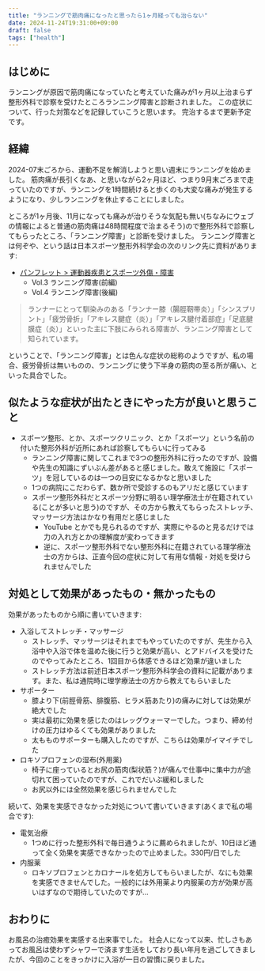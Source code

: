 ```yaml
---
title: "ランニングで筋肉痛になったと思ったら1ヶ月経っても治らない"
date: 2024-11-24T19:31:00+09:00
draft: false
tags: ["health"]
---
```


## はじめに

ランニングが原因で筋肉痛になっていたと考えていた痛みが1ヶ月以上治まらず整形外科で診察を受けたところランニング障害と診断されました。
この症状について、行った対策などを記録していこうと思います。
完治するまで更新予定です。

## 経緯

2024-07末ごろから、運動不足を解消しようと思い週末にランニングを始めました。
筋肉痛が長引くなあ、と思いながら2ヶ月ほど、つまり9月末ごろまで走っていたのですが、ランニングを1時間続けると歩くのも大変な痛みが発生するようになり、少しランニングを休止することにしました。

ところが1ヶ月後、11月になっても痛みが治りそうな気配も無い(ちなみにウェブの情報によると普通の筋肉痛は48時間程度で治まるそう)ので整形外科で診察してもらったところ、「ランニング障害」と診断を受けました。
ランニング障害とは何ぞや、という話は日本スポーツ整形外科学会の次のリンク先に資料があります:
- [パンフレット > 運動器疾患とスポーツ外傷・障害](https://jsoa.or.jp/pamphlet/locomotive/)
    - Vol.3 ランニング障害(前編)
    - Vol.4 ランニング障害(後編)

> ランナーにとって馴染みのある「ランナー膝（腸脛靭帯炎）」「シンスプリント」「疲労骨折」「アキレス腱症（炎）」「アキレス腱付着部症」「足底腱膜症（炎）」といった主に下肢にみられる障害が、ランニング障害として知られています。

ということで、「ランニング障害」とは色んな症状の総称のようですが、私の場合、疲労骨折は無いものの、ランニングに使う下半身の筋肉の至る所が痛い、といった具合でした。

## 似たような症状が出たときにやった方が良いと思うこと

- スポーツ整形、とか、スポーツクリニック、とか「スポーツ」という名前の付いた整形外科が近所にあれば診察してもらいに行ってみる
    - ランニング障害に関してこれまで3つの整形外科に行ったのですが、設備や先生の知識にずいぶん差があると感じました。敢えて施設に「スポーツ」を冠しているのは一つの目安になるかなと思いました
    - 1つの病院にこだわらず、数か所で受診するのもアリだと感じています
    - スポーツ整形外科だとスポーツ分野に明るい理学療法士が在籍されている(ことが多いと思う)のですが、その方から教えてもらったストレッチ、マッサージ方法はかなり有用だと感じました
        - YouTube とかでも見られるのですが、実際にやるのと見るだけでは力の入れ方とかの理解度が変わってきます
        - 逆に、スポーツ整形外科でない整形外科に在籍されている理学療法士の方からは、正直今回の症状に対して有用な情報・対処を受けられませんでした

## 対処として効果があったもの・無かったもの

効果があったものから順に書いていきます:

- 入浴してストレッチ・マッサージ
    - ストレッチ、マッサージはそれまでもやっていたのですが、先生から入浴中や入浴で体を温めた後に行うと効果が高い、とアドバイスを受けたのでやってみたところ、1回目から体感できるほど効果が違いました
    - ストレッチ方法は前述日本スポーツ整形外科学会の資料に記載があります。また、私は通院時に理学療法士の方から教えてもらいました
- サポーター
    - 膝より下(前脛骨筋、腓腹筋、ヒラメ筋あたり)の痛みに対しては効果が絶大でした
    - 実は最初に効果を感じたのはレッグウォーマーでした。つまり、締め付けの圧力はゆるくても効果がありました
    - 太もものサポーターも購入したのですが、こちらは効果がイマイチでした
- ロキソプロフェンの湿布(外用薬)
    - 椅子に座っているとお尻の筋肉(梨状筋？)が痛んで仕事中に集中力が途切れて困っていたのですが、これでだいぶ緩和しました
    - お尻以外には全然効果を感じられませんでした

続いて、効果を実感できなかった対処について書いていきます(あくまで私の場合です):

- 電気治療
    - 1つめに行った整形外科で毎日通うように薦められましたが、10日ほど通って全く効果を実感できなかったので止めました。330円/日でした
- 内服薬
    - ロキソプロフェンとカロナールを処方してもらいましたが、なにも効果を実感できませんでした。一般的には外用薬より内服薬の方が効果が高いはずなので期待していたのですが…

## おわりに

お風呂の治癒効果を実感する出来事でした。
社会人になって以来、忙しさもあってお風呂は使わずシャワーで済ます生活をしており長い年月を過ごしてきましたが、今回のことをきっかけに入浴が一日の習慣に戻りました。
